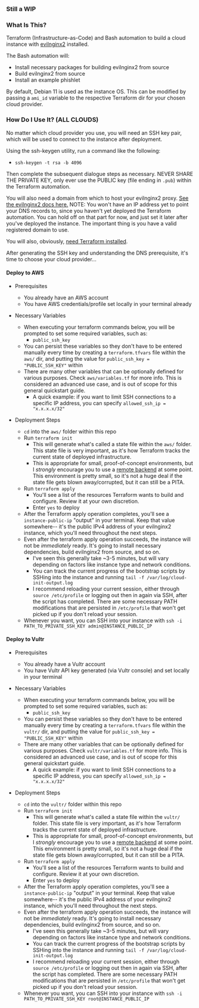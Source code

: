 ### Still a WIP

### What Is This?
Terraform (Infrastructure-as-Code) and Bash automation to build a cloud instance with [evilnginx2](https://github.com/kgretzky/evilginx2) installed.

The Bash automation will:
- Install necessary packages for building evilnginx2 from source
- Build evilnginx2 from source
- Install an example phishlet

By default, Debian 11 is used as the instance OS. This can be modified by passing a `ami_id` variable to the respective Terraform dir for your chosen cloud provider.

### How Do I Use It? (ALL CLOUDS)

No matter which cloud provider you use, you will need an SSH key pair, which will be used to connect to the instance after deployment.

Using the ssh-keygen utility, run a command like the following:
- `ssh-keygen -t rsa -b 4096`

Then complete the subsequent dialogue steps as necessary. NEVER SHARE THE PRIVATE KEY, only ever use the PUBLIC key (file ending in `.pub`) within the Terraform automation.

You will also need a domain from which to host your evilnginx2 proxy. [See the evilnginx2 docs here.](https://help.evilginx.com/docs/getting-started/deployment/remote#domain--dns-setup) NOTE: You won't have an IP address yet to point your DNS records to, since you haven't yet deployed the Terraform automation. You can hold off on that part for now, and just set it later after you've deployed the instance. The important thing is you have a valid registered domain to use.

You will also, obviously, [need Terraform installed](https://developer.hashicorp.com/terraform/install).

After generating the SSH key and understanding the DNS prerequisite, it's time to choose your cloud provider...

#### Deploy to AWS

- Prerequisites
    - You already have an AWS account
    - You have AWS credentials/profile set locally in your terminal already

- Necessary Variables
    - When executing your terraform commands below, you will be prompted to set some required variables, such as:
        - `public_ssh_key`
    - You can persist these variables so they don't have to be entered manually every time by creating a `terraform.tfvars` file within the `aws/` dir, and putting the value for `public_ssh_key = "PUBLIC_SSH_KEY"` within
    - There are many other variables that can be optionally defined for various purposes. Check `aws/variables.tf` for more info. This is considered an advanced use case, and is out of scope for this general quickstart guide.
        - A quick example: if you want to limit SSH connections to a specific IP address, you can specify `allowed_ssh_ip = "x.x.x.x/32"`

- Deployment Steps
    - `cd` into the `aws/` folder within this repo
    - Run `terraform init`
        - This will generate what's called a state file within the `aws/` folder. This state file is very important, as it's how Terraform tracks the current state of deployed infrastructure.
        - This is appropriate for small, proof-of-concept environments, but I *strongly* encourage you to use a [remote backend](https://developer.hashicorp.com/terraform/language/settings/backends/s3) at some point. This environment is pretty small, so it's not a huge deal if the state file gets blown away/corrupted, but it can still be a PITA.
    - Run `terraform apply`
        - You'll see a list of the resources Terraform wants to build and configure. Review it at your own discretion.
        - Enter `yes` to deploy
    - After the Terraform apply operation completes, you'll see a `instance-public-ip` "output" in your terminal. Keep that value somewhere-- it's the public IPv4 address of your evilnginx2 instance, which you'll need throughout the next steps.
    - Even after the terraform apply operation succeeds, the instance will not be *immediately* ready. It's going to install necessary dependencies, build evilnginx2 from source, and so on.
        - I've seen this generally take ~3-5 minutes, but will vary depending on factors like instance type and network conditions.
        - You can track the current progress of the bootstrap scripts by SSHing into the instance and running `tail -f /var/log/cloud-init-output.log`
        - I recommend reloading your current session, either through `source /etc/profile` or logging out then in again via SSH, after the script has completed. There are some necessary PATH modifications that are persisted in `/etc/profile` that won't get picked up if you don't reload your session.
    - Whenever you want, you can SSH into your instance with `ssh -i PATH_TO_PRIVATE_SSH_KEY admin@INSTANCE_PUBLIC_IP`


#### Deploy to Vultr

- Prerequisites
    - You already have a Vultr account
    - You have Vultr API key generated (via Vultr console) and set locally in your terminal

- Necessary Variables
    - When executing your terraform commands below, you will be prompted to set some required variables, such as:
        - `public_ssh_key`
    - You can persist these variables so they don't have to be entered manually every time by creating a `terraform.tfvars` file within the `vultr/` dir, and putting the value for `public_ssh_key = "PUBLIC_SSH_KEY"` within
    - There are many other variables that can be optionally defined for various purposes. Check `vultr/variables.tf` for more info. This is considered an advanced use case, and is out of scope for this general quickstart guide.
        - A quick example: if you want to limit SSH connections to a specific IP address, you can specify `allowed_ssh_ip = "x.x.x.x/32"`

- Deployment Steps
    - `cd` into the `vultr/` folder within this repo
    - Run `terraform init`
        - This will generate what's called a state file within the `vultr/` folder. This state file is very important, as it's how Terraform tracks the current state of deployed infrastructure.
        - This is appropriate for small, proof-of-concept environments, but I *strongly* encourage you to use a [remote backend](https://developer.hashicorp.com/terraform/language/settings/backends/s3) at some point. This environment is pretty small, so it's not a huge deal if the state file gets blown away/corrupted, but it can still be a PITA.
    - Run `terraform apply`
        - You'll see a list of the resources Terraform wants to build and configure. Review it at your own discretion.
        - Enter `yes` to deploy
    - After the Terraform apply operation completes, you'll see a `instance-public-ip` "output" in your terminal. Keep that value somewhere-- it's the public IPv4 address of your evilnginx2 instance, which you'll need throughout the next steps.
    - Even after the terraform apply operation succeeds, the instance will not be *immediately* ready. It's going to install necessary dependencies, build evilnginx2 from source, and so on.
        - I've seen this generally take ~3-5 minutes, but will vary depending on factors like instance type and network conditions.
        - You can track the current progress of the bootstrap scripts by SSHing into the instance and running `tail -f /var/log/cloud-init-output.log`
        - I recommend reloading your current session, either through `source /etc/profile` or logging out then in again via SSH, after the script has completed. There are some necessary PATH modifications that are persisted in `/etc/profile` that won't get picked up if you don't reload your session.
    - Whenever you want, you can SSH into your instance with `ssh -i PATH_TO_PRIVATE_SSH_KEY root@INSTANCE_PUBLIC_IP`